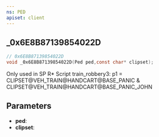 ```yaml
---
ns: PED
apiset: client
---
```

## _0x6E8B87139854022D

```c
// 0x6E8B87139854022D
void _0x6E8B87139854022D(Ped ped,const char* clipset);
```

Only used in SP R* Script train_robbery3: p1 = CLIPSET@VEH_TRAIN@HANDCART@BASE_PANIC & CLIPSET@VEH_TRAIN@HANDCART@BASE_PANIC_JOHN

## Parameters
* **ped**:
* **clipset**: